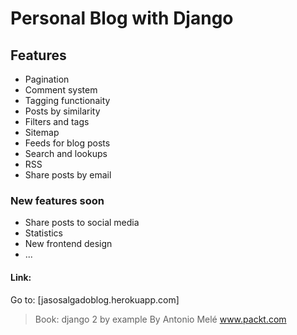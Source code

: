 # Personal Blog with Django

## Features
- Pagination
- Comment system
- Tagging functionaity
- Posts by similarity
- Filters and tags
- Sitemap
- Feeds for blog posts
- Search and lookups
- RSS
- Share posts by email


### New features soon
- Share posts to social media
- Statistics
- New frontend design
- ... 



#### Link:
Go to: [jasosalgadoblog.herokuapp.com]

> Book: django 2 by example
> By Antonio Melé
> www.packt.com
